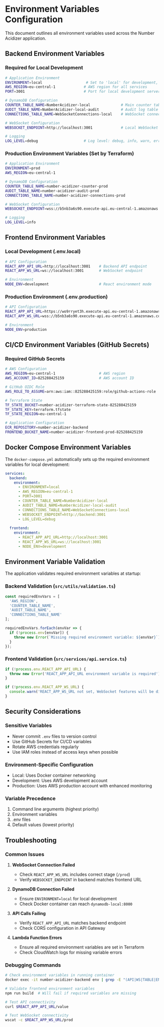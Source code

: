 # Environment Variables Configuration

This document outlines all environment variables used across the Number Acidizer application.

## Backend Environment Variables

### Required for Local Development

```bash
# Application Environment
ENVIRONMENT=local                    # Set to 'local' for development, 'prod' for production
AWS_REGION=eu-central-1             # AWS region for all services
PORT=3001                           # Port for local development server

# DynamoDB Configuration
COUNTER_TABLE_NAME=NumberAcidizer-local              # Main counter table
AUDIT_TABLE_NAME=NumberAcidizer-local-audit          # Audit log table
CONNECTIONS_TABLE_NAME=WebSocketConnections-local    # WebSocket connections table

# WebSocket Configuration
WEBSOCKET_ENDPOINT=http://localhost:3001             # Local WebSocket endpoint

# Logging
LOG_LEVEL=debug                     # Log level: debug, info, warn, error
```

### Production Environment Variables (Set by Terraform)

```bash
# Application Environment
ENVIRONMENT=prod
AWS_REGION=eu-central-1

# DynamoDB Configuration
COUNTER_TABLE_NAME=number-acidizer-counter-prod
AUDIT_TABLE_NAME=number-acidizer-audit-prod
CONNECTIONS_TABLE_NAME=number-acidizer-connections-prod

# WebSocket Configuration
WEBSOCKET_ENDPOINT=wss://b5nb3a6s90.execute-api.eu-central-1.amazonaws.com

# Logging
LOG_LEVEL=info
```

## Frontend Environment Variables

### Local Development (.env.local)

```bash
# API Configuration
REACT_APP_API_URL=http://localhost:3001    # Backend API endpoint
REACT_APP_WS_URL=ws://localhost:3001       # WebSocket endpoint

# Environment
NODE_ENV=development                       # React environment mode
```

### Production Environment (.env.production)

```bash
# API Configuration
REACT_APP_API_URL=https://wo9rryet3h.execute-api.eu-central-1.amazonaws.com
REACT_APP_WS_URL=wss://b5nb3a6s90.execute-api.eu-central-1.amazonaws.com

# Environment
NODE_ENV=production
```

## CI/CD Environment Variables (GitHub Secrets)

### Required GitHub Secrets

```bash
# AWS Configuration
AWS_REGION=eu-central-1                    # AWS region
AWS_ACCOUNT_ID=825288425159                # AWS account ID

# GitHub OIDC Role
AWS_ROLE_TO_ASSUME=arn:aws:iam::825288425159:role/github-actions-role

# Terraform State
TF_STATE_BUCKET=number-acidizer-terraform-state-825288425159
TF_STATE_KEY=terraform.tfstate
TF_STATE_REGION=eu-central-1

# Application Configuration
ECR_REPOSITORY=number-acidizer-backend
FRONTEND_BUCKET_NAME=number-acidizer-frontend-prod-825288425159
```

## Docker Compose Environment Variables

The `docker-compose.yml` automatically sets up the required environment variables for local development:

```yaml
services:
  backend:
    environment:
      - ENVIRONMENT=local
      - AWS_REGION=eu-central-1
      - PORT=3001
      - COUNTER_TABLE_NAME=NumberAcidizer-local
      - AUDIT_TABLE_NAME=NumberAcidizer-local-audit
      - CONNECTIONS_TABLE_NAME=WebSocketConnections-local
      - WEBSOCKET_ENDPOINT=http://backend:3001
      - LOG_LEVEL=debug
  
  frontend:
    environment:
      - REACT_APP_API_URL=http://localhost:3001
      - REACT_APP_WS_URL=ws://localhost:3001
      - NODE_ENV=development
```

## Environment Variable Validation

The application validates required environment variables at startup:

### Backend Validation (`src/utils/validation.ts`)

```typescript
const requiredEnvVars = [
  'AWS_REGION',
  'COUNTER_TABLE_NAME',
  'AUDIT_TABLE_NAME',
  'CONNECTIONS_TABLE_NAME'
];

requiredEnvVars.forEach(envVar => {
  if (!process.env[envVar]) {
    throw new Error(`Missing required environment variable: ${envVar}`);
  }
});
```

### Frontend Validation (`src/services/api.service.ts`)

```typescript
if (!process.env.REACT_APP_API_URL) {
  throw new Error('REACT_APP_API_URL environment variable is required');
}

if (!process.env.REACT_APP_WS_URL) {
  console.warn('REACT_APP_WS_URL not set, WebSocket features will be disabled');
}
```

## Security Considerations

### Sensitive Variables
- Never commit `.env` files to version control
- Use GitHub Secrets for CI/CD variables
- Rotate AWS credentials regularly
- Use IAM roles instead of access keys when possible

### Environment-Specific Configuration
- Local: Uses Docker container networking
- Development: Uses AWS development account
- Production: Uses AWS production account with enhanced monitoring

### Variable Precedence
1. Command line arguments (highest priority)
2. Environment variables
3. .env files
4. Default values (lowest priority)

## Troubleshooting

### Common Issues

1. **WebSocket Connection Failed**
   - Check `REACT_APP_WS_URL` includes correct stage (`/prod`)
   - Verify `WEBSOCKET_ENDPOINT` in backend matches frontend URL

2. **DynamoDB Connection Failed**
   - Ensure `ENVIRONMENT=local` for local development
   - Check Docker container can reach `dynamodb-local:8000`

3. **API Calls Failing**
   - Verify `REACT_APP_API_URL` matches backend endpoint
   - Check CORS configuration in API Gateway

4. **Lambda Function Errors**
   - Ensure all required environment variables are set in Terraform
   - Check CloudWatch logs for missing variable errors

### Debugging Commands

```bash
# Check environment variables in running container
docker exec -it number-acidizer-backend env | grep -E "(API|WS|TABLE|ENVIRONMENT)"

# Validate frontend environment variables
npm run build  # Will fail if required variables are missing

# Test API connectivity
curl $REACT_APP_API_URL/value

# Test WebSocket connectivity
wscat -c $REACT_APP_WS_URL/prod
```
